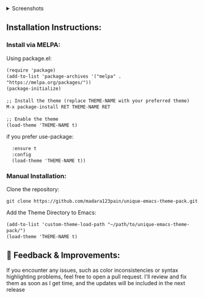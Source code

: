 <details>
_**<summary>Screenshots</summary>**_

### Berry theme
*This screenshot shows the Berry theme applied in Emacs with a Python file open, demonstrating syntax highlighting and a clean UI.*

![Berry Theme Screenshot 1](screenshots/Berry-theme.png)  

*This screenshot captures the Berry theme with the minibuffer active.*

![Berry Theme Screenshot 2](screenshots/Berry-theme-1.png)  


---

### Roseline Theme
*This screenshot showcases the Roseline theme with both a C file and an HTML file open, illustrating syntax contrast between languages.*

![Roseline Theme Screenshot 1](screenshots/Roseline-theme.png)

*This screenshot displays the Roseline theme with Treemacs, the minibuffer, and a selection highlight, providing a structured workflow.*

![Roseline Theme Screenshot 2](screenshots/Roseline-theme-1.png)  

---

### Ember Twilight Theme
![Ember Twilight Theme Screenshot 1](screenshots/Ember-twilight-theme.png)  

*This screenshot features the Ember Twilight theme with the minibuffer active and a selection highlighted, demonstrating smooth UI integration.*

![Ember Twilight Theme Screenshot 2](screenshots/Ember-twilight-theme-1.png)  
---

### Marron Gold Theme
*This screenshot shows the Marron Gold theme applied in Emacs with Rust and C++ files open in a horizontal split layout.*

![Marron Gold Theme Screenshot](screenshots/Marron-gold-theme.png)  


---

### Amber Glow Theme
![Amber Glow Theme Screenshot 1](screenshots/Amber-glow-theme.png)  

*A simple screenshot showcasing the Solarized Gruvbox theme with default syntax highlighting.*

![Amber Glow Theme Screenshot 2](screenshots/Amber-glow-theme-1.png)  


---

### Solarized Gruvbox Theme
*A simple screenshot showcasing the Solarized Gruvbox theme .*

![Solarized Gruvbox Theme Screenshot](screenshots/solarized-gruvbox.png)  


---

### Spider Man Theme
![Spider Man Theme Screenshot 1](screenshots/spider-man-theme.png)  

*A simple screenshot showcasing the Solarized Gruvbox theme with minibuffer.*

![Spider Man Theme Screenshot 2](screenshots/spider-man-theme-1.png)  
</details>

## Installation Instructions:

### Install via MELPA:
Using package.el:

```;; Ensure MELPA is in your package archives
(require 'package)
(add-to-list 'package-archives '("melpa" . "https://melpa.org/packages/"))
(package-initialize)

;; Install the theme (replace THEME-NAME with your preferred theme)
M-x package-install RET THEME-NAME RET

;; Enable the theme
(load-theme 'THEME-NAME t)
```

if you prefer use-package:
```(use-package THEME-NAME
  :ensure t
  :config
  (load-theme 'THEME-NAME t))
```

### Manual Installation:

Clone the repository:
```
git clone https://github.com/madara123pain/unique-emacs-theme-pack.git
```

Add the Theme Directory to Emacs:
```
(add-to-list 'custom-theme-load-path "~/path/to/unique-emacs-theme-pack/")
(load-theme 'THEME-NAME t)
```

## 📢 Feedback & Improvements:
If you encounter any issues, such as color inconsistencies or syntax highlighting problems, feel free to open a pull request. I'll review and fix them as soon as I get time, and the updates will be included in the next release